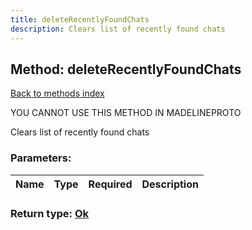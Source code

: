 ```yaml
---
title: deleteRecentlyFoundChats
description: Clears list of recently found chats
---
```

## Method: deleteRecentlyFoundChats  
[Back to methods index](index.md)


YOU CANNOT USE THIS METHOD IN MADELINEPROTO


Clears list of recently found chats

### Parameters:

| Name     |    Type       | Required | Description |
|----------|---------------|----------|-------------|


### Return type: [Ok](../types/Ok.md)

